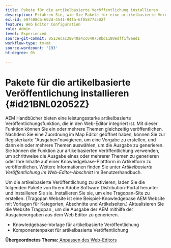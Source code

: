 ```yaml
---
title: Pakete für die artikelbasierte Veröffentlichung installieren
description: Erfahren Sie, wie Sie Pakete für eine artikelbasierte Veröffentlichung installieren.
exl-id: 69f408da-602d-4541-94fa-6f058773502f
feature: Web Editor Configuration
role: Admin
level: Experienced
source-git-commit: 0513ecac38840a4cc649758bd1180edff1f8aed1
workflow-type: tm+mt
source-wordcount: '193'
ht-degree: 0%

---
```


# Pakete für die artikelbasierte Veröffentlichung installieren {#id21BNL02052Z}

AEM Handbücher bieten eine leistungsstarke artikelbasierte Veröffentlichungsfunktion, die in den Web-Editor integriert ist. Mit dieser Funktion können Sie ein oder mehrere Themen gleichzeitig veröffentlichen. Nachdem Sie eine Zuordnung im Map Editor geöffnet haben, können Sie zur Registerkarte &quot;Ausgaben&quot;navigieren, um eine Vorgabe zu erstellen, und dann ein oder mehrere Themen auswählen, um die Ausgabe zu generieren. Sie können die Funktion zur artikelbasierten Veröffentlichung verwenden, um schrittweise die Ausgabe eines oder mehrerer Themen zu generieren oder Ihre Inhalte auf einer Knowledgebase-Plattform in Artikelform zu veröffentlichen. Weitere Informationen finden Sie unter *Artikelbasierte Veröffentlichung im Web-Editor-Abschnitt* im Benutzerhandbuch.

Um die artikelbasierte Veröffentlichung zu aktivieren, laden Sie die folgenden Pakete von Ihrem Adobe Software Distribution-Portal herunter und installieren Sie sie. Installieren Sie sie, um eine Tragopan-Site zu erstellen. \(Tragopan Website ist eine Beispiel-Knowledgebase AEM Website mit Vorlagen für Kategorien, Abschnitte und Artikelseiten.\) Aktualisieren Sie die Website Tragopan , um die Ausgabe der AEM mithilfe der Ausgabevorgaben aus dem Web Editor zu generieren.

- Knowledgebase-Vorlage für artikelbasierte Veröffentlichung
- Komponentenpaket für artikelbasierte Veröffentlichung

**Übergeordnetes Thema:**[ Anpassen des Web-Editors](conf-web-editor.md)
